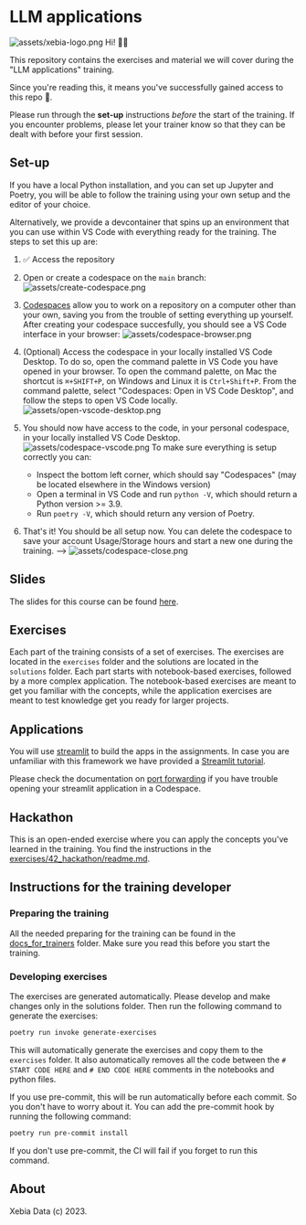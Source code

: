 # LLM applications
![assets/xebia-logo.png](assets/xebia-logo.png)
Hi! 👋🏻

This repository contains the exercises and material we will cover during the "LLM applications" training.

Since you're reading this, it means you've successfully gained access to this repo 🎉.

Please run through the **set-up** instructions _before_ the start of the training. If you encounter problems, please let your trainer know so that they can be dealt with before your first session.

## Set-up

If you have a local Python installation, and you can set up Jupyter and Poetry, you will be able to follow the training using your own setup and the editor of your choice.

Alternatively, we provide a devcontainer that spins up an environment that you can use within VS Code with everything ready for the training. The steps to set this up are:

1. ✅ Access the repository
2. Open or create a codespace on the `main` branch:
![assets/create-codespace.png](assets/create-codespace.png)
3. [Codespaces](https://docs.github.com/en/codespaces/overview) allow you to work on a repository on a computer other than your own, saving you from the trouble of setting everything up yourself. After creating your codespace succesfully, you should see a VS Code interface in your browser:
![assets/codespace-browser.png](assets/codespace-browser.png)

4. (Optional) Access the codespace in your locally installed VS Code Desktop. To do so, open the command palette in VS Code you have opened in your browser. To open the command palette, on Mac the shortcut is `⌘+SHIFT+P`, on Windows and Linux it is `Ctrl+Shift+P`. From the command palette, select "Codespaces: Open in VS Code Desktop", and follow the steps to open VS Code locally.
![assets/open-vscode-desktop.png](assets/open-vscode-desktop.png)
5. You should now have access to the code, in your personal codespace, in your locally installed VS Code Desktop.
![assets/codespace-vscode.png](assets/codespace-vscode.png)
To make sure everything is setup correctly you can:
   - Inspect the bottom left corner, which should say "Codespaces" (may be located elsewhere in the Windows version)
   - Open a terminal in VS Code and run `python -V`, which should return a Python version >= 3.9.
   - Run `poetry -V`, which should return any version of Poetry.

6. That's it! You should be all setup now.<!-- You can close VS Code and the tabs you have opened in your browser. -->
You can delete the codespace to save your account Usage/Storage hours and start a new one during the training. -->
![assets/codespace-close.png](assets/codespace-close.png)

## Slides
The slides for this course can be found [here](https://xebiagroup.sharepoint.com/:f:/r/sites/Training/Gedeelde%20documenten/2.%20Training%20Material/1.%20Master%20Slides/Building%20LLM%20Applications?csf=1&web=1&e=siZQh3).

## Exercises
Each part of the training consists of a set of exercises.
The exercises are located in the `exercises` folder and the solutions are located in the `solutions` folder.
Each part starts with notebook-based exercises, followed by a more complex application.
The notebook-based exercises are meant to get you familiar with the concepts, while the application exercises are meant to test knowledge get you ready for larger projects.

## Applications

You will use [streamlit](https://streamlit.io/) to build the apps in the assignments. In case you are unfamiliar with this framework we have provided a [Streamlit tutorial](./streamlit).

Please check the documentation on [port forwarding](https://docs.github.com/en/codespaces/developing-in-a-codespace/forwarding-ports-in-your-codespace#) if you have trouble opening your streamlit application in a Codespace.

## Hackathon
This is an open-ended exercise where you can apply the concepts you've learned in the training.
You find the instructions in the [exercises/42_hackathon/readme.md](./exercises/42_hackathon/README.md).

## Instructions for the training developer
### Preparing the training
All the needed preparing for the training can be found in the [docs_for_trainers](docs_for_trainers/READMD.md) folder.
Make sure you read this before you start the training.

### Developing exercises
The exercises are generated automatically.
Please develop and make changes only in the solutions folder.
Then run the following command to generate the exercises:

```bash
poetry run invoke generate-exercises
```

This will automatically generate the exercises and copy them to the `exercises` folder.
It also automatically removes all the code between the `# START CODE HERE` and `# END CODE HERE` comments in the notebooks and python files.

If you use pre-commit, this will be run automatically before each commit.
So you don't have to worry about it.
You can add the pre-commit hook by running the following command:

```bash
poetry run pre-commit install
```

If you don't use pre-commit, the CI will fail if you forget to run this command.

## About

Xebia Data (c) 2023.

